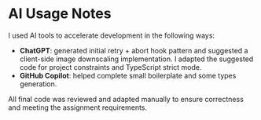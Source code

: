 # AI Usage Notes

I used AI tools to accelerate development in the following ways:

- **ChatGPT**: generated initial retry + abort hook pattern and suggested a client-side image downscaling implementation. I adapted the suggested code for project constraints and TypeScript strict mode.
- **GitHub Copilot**: helped complete small boilerplate and some types generation.

All final code was reviewed and adapted manually to ensure correctness and meeting the assignment requirements.
